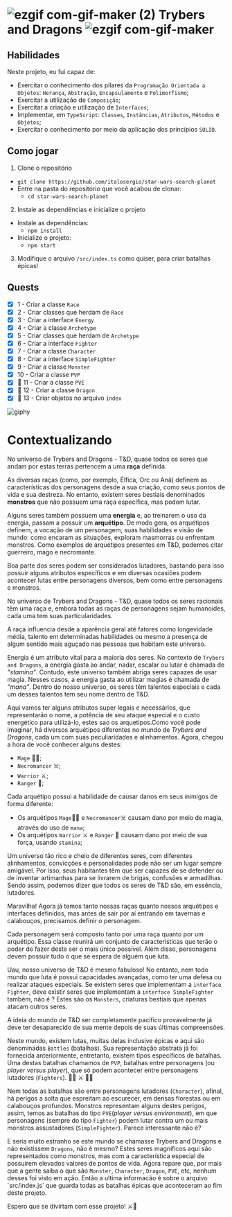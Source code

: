 # ![ezgif com-gif-maker (2)](https://user-images.githubusercontent.com/87591265/164945242-3c54845b-76d4-4e10-a83a-92609402add2.gif) Trybers and Dragons ![ezgif com-gif-maker](https://user-images.githubusercontent.com/87591265/164945189-e727a241-acd1-4d46-a2fc-4dfdaaaabbcb.gif)

## Habilidades

Neste projeto, eu fui capaz de:

- Exercitar o conhecimento dos pilares da `Programação Orientada a Objetos`: `Herança`, `Abstração`, `Encapsulamento` e `Polimorfismo`;
- Exercitar a utilização de `Composição`;
- Exercitar a criação e utilização de `Interfaces`;
- Implementar, em `TypeScript`: `Classes`, `Instâncias`, `Atributos`, `Métodos` e `Objetos`;
- Exercitar o conhecimento por meio da aplicação dos princípios `SOLID`.

## Como jogar

1. Clone o repositório
  * `git clone https://github.com/italosergio/star-wars-search-planet`
  * Entre na pasta do repositório que você acabou de clonar:
    * `cd star-wars-search-planet`

2. Instale as dependências e inicialize o projeto
  * Instale as dependências:
    * `npm install`
  * Inicialize o projeto:
    * `npm start`

3. Modifique o arquivo `/src/index.ts` como quiser, para criar batalhas épicas!


## Quests
  - [x] 1 - Criar a classe `Race`
  - [x] 2 - Criar classes que herdam de `Race` 
  - [x] 3 - Criar a interface `Energy` 
  - [x] 4 - Criar a classe `Archetype` 
  - [x] 5 - Criar classes que herdam de `Archetype`
  - [x] 6 - Criar a interface `Fighter` 
  - [x] 7 - Criar a classe `Character`
  - [x] 8 - Criar a interface `SimpleFighter`
  - [x] 9 - Criar a classe `Monster`
  - [x] 10 - Criar a classe `PVP`
  - [x] 🚀 11 - Criar a classe `PVE` 
  - [x] 🚀 12 - Criar a classe `Dragon` 
  - [x] 🚀 13 - Criar objetos no arquivo `index`

![giphy](https://giffiles.alphacoders.com/207/207669.gif) 

# Contextualizando

No universo de Trybers and Dragons - T&D, quase todos os seres que andam por estas terras pertencem a uma **raça** definida.

As diversas raças (como, por exemplo, Élfica, Orc ou Anã) definem as características dos personagens desde a sua criação, como seus pontos de vida e sua destreza. No entanto, existem seres bestiais denominados **monstros** que não possuem uma raça específica, mas podem lutar.

Alguns seres também possuem uma **energia** e, ao treinarem o uso da energia, passam a possuir um **arquétipo**. De modo gera, os arquétipos definem, a vocação de um personagem, suas habilidades e visão de mundo: como encaram as situações, exploram masmorras ou enfrentam monstros. Como exemplos de arquétipos presentes em T&D, podemos citar guerreiro, mago e necromante.

Boa parte dos seres podem ser considerados lutadores, bastando para isso possuir alguns atributos específicos e em diversas ocasiões podem acontecer lutas entre personagens diversos, bem como entre personagens e monstros.

No universo de Trybers and Dragons - T&D, quase todos os seres racionais têm uma raça e, embora todas as raças de personagens sejam humanoides, cada uma tem suas particularidades.

A raça influencia desde a aparência geral até fatores como longevidade média, talento em determinadas habilidades ou mesmo a presença de algum sentido mais aguçado nas pessoas que habitam este universo.

Energia é um atributo vital para a maioria dos seres. No contexto de `Trybers and Dragons`, a energia gasta ao andar, nadar, escalar ou lutar é chamada de *"stamina"*.
Contudo, este universo também abriga seres capazes de usar magia. Nesses casos, a energia gasta ao utilizar magias é chamada de *"mana"*.
Dentro do nosso universo, os seres têm talentos especiais e cada um desses talentos tem seu nome dentro de T&D.

Aqui vamos ter alguns atributos super legais e necessários, que representarão o nome, a potência de seu ataque especial e o custo energético para utilizá-lo, estes sao os arquetipos.Como você pode imaginar, há diversos arquétipos diferentes no mundo de *Trybers and Dragons*, cada um com suas peculiaridades e alinhamentos.
Agora, chegou a hora de você conhecer alguns destes: 
  - `Mage` 🧙‍♀️;
  - `Necromancer` ☠️; 
  - `Warrior` ⚔️;
  - `Ranger` 🍃;

Cada arquétipo possui a habilidade de causar danos em seus inimigos de forma diferente:
  - Os arquétipos `Mage`🧙‍♀️ e `Necromancer`☠️ causam dano por meio de magia, através do uso de `mana`;
  - Os arquétipos `Warrior` ⚔️ e `Ranger` 🍃 causam dano por meio de sua força, usando `stamina`;

Um universo tão rico e cheio de diferentes seres, com diferentes alinhamentos, convicções e personalidades pode não ser um lugar sempre amigável. Por isso, seus habitantes têm que ser capazes de se defender ou de inventar artimanhas para se livrarem de brigas, confusões e armadilhas. Sendo assim, podemos dizer que todos os seres de T&D são, em essência, lutadores.

Maravilha! Agora já temos tanto nossas raças quanto nossos arquétipos e interfaces definidos, mas antes de sair por aí entrando em tavernas e calabouços, precisamos definir o personagem.

Cada personagem será composto tanto por uma raça quanto por um arquétipo. Essa classe reunirá um conjunto de características que terão o poder de fazer deste ser o mais único possível. Além disso, personagens devem possuir tudo o que se espera de alguém que luta.

Uau, nosso universo de T&D é mesmo fabuloso! No entanto, nem todo mundo que luta é possui capacidades avançadas, como ter uma defesa ou realizar ataques especiais.
Se existem seres que implementam a `interface Fighter`, deve existir seres que implementam a `interface SimpleFighter` também, não é ? Estes são os `Monsters`, criaturas bestiais que apenas atacam outros seres.

A ideia do mundo de T&D ser completamente pacífico provavelmente já deve ter desaparecido de sua mente depois de suas últimas compreensões.

Neste mundo, existem lutas, muitas delas inclusive épicas e aqui são denominadas `Battles` (batalhas). Sua representação abstrata já foi fornecida anteriormente, entretanto, existem tipos específicos de batalhas. Uma destas batalhas chamamos de `PVP`, batalhas entre personagens (ou *player versus player*), que só podem acontecer entre personagens lutadores (`Fighters`). 🧙‍♀️ ⚔️ 🧙‍♂️

Nem todas as batalhas são entre personagens lutadores (`Character`), afinal, há perigos a solta que espreitam ao escurecer, em densas florestas ou em calabouços profundos.
Monstros representam alguns destes perigos, assim, temos as batalhas do tipo `PVE`(*player versus environment*), em que personagens (sempre do tipo `Fighter`) podem lutar contra um ou mais monstros assustadores (`SimpleFighter`). Parece interessante não é?

E seria muito estranho se este mundo se chamasse Trybers and Dragons e não existissem `Dragons`, não é mesmo?
Estes seres magníficos aqui são representados como monstros, mas com a característica especial de possuírem elevados valores de pontos de vida.
Agora repare que, por mais que a gente saiba o que são `Monster`, `Character`, `Dragon`, `PVE`, etc, nenhum desses foi visto em ação. Então a ultima informacão é sobre o arquivo ´src/index.js´ que guarda todas as batalhas épicas que aconteceram ao fim deste projeto.

Espero que se divirtam com esse projeto! ⚔️​🐉​

